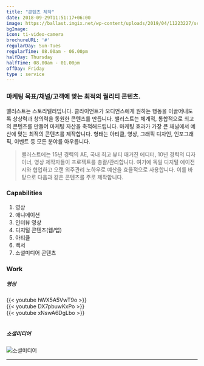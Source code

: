 ```yaml
---
title: "콘텐츠 제작"
date: 2018-09-29T11:51:17+06:00
image: https://ballast.imgix.net/wp-content/uploads/2019/04/11223227/service-contentcreation.jpg?auto=format,compress
bgImage:
icon: ti-video-camera
brochureURL: '#'
regularDay: Sun-Tues
regularTime: 08.00am - 06.00pm
halfDay: Thursday
halfTime: 08.00am - 01.00pm
offDay: Friday
type : service
---
```


### 마케팅 목표/채널/고객에 맞는 최적의 퀄리티 콘텐츠.  
밸러스트는 스토리텔러입니다. 클라이언트가 오디언스에게 원하는 행동을 이끌어내도록 상상력과 창의력을 동원한 콘텐츠를 만듭니다. <!--more-->
밸러스트는 체계적, 통합적으로 최고의 콘텐츠를 만들어 마케팅 자산을 축적해드립니다. 마케팅 효과가 가장 큰 채널에서 예산에 맞는 최적의 콘텐츠를 제작합니다. 형태는 아티클, 영상, 그래픽 디자인, 인포그래픽, 이벤트 등 모든 분야를 아우릅니다.


> 밸러스트에는 15년 경력의 AE, 국내 최고 뷰티 매거진 에디터, 10년 경력의 디자이너, 영상 제작자들이 프로젝트를 총괄/관리합니다. 여기에 독일 디지털 에이전시와 협업하고 오랜 외주관리 노하우로 예산을 효율적으로 사용합니다. 이를 바탕으로 다음과 같은 콘텐츠를 주로 제작합니다.  

### Capabilities
1. 영상
2. 애니메이션
3. 인터뷰 영상 
4. 디지털 콘텐츠(웹/앱)
5. 아티클
6. 백서
7. 소셜미디어 콘텐츠

### Work 

##### 영상 
{{< youtube hWX5A5VwT9o >}}
<br>
{{< youtube DX7pbuwKxPo >}}
<br>
{{< youtube xNswA6DgLbo >}}
<br>
<br>

##### 소셜미디어

![소셜미디어](https://s3-ap-northeast-2.amazonaws.com/ballast-website-images/wp-content/uploads/2019/04/11225107/social_content_ballast.jpg)


---

